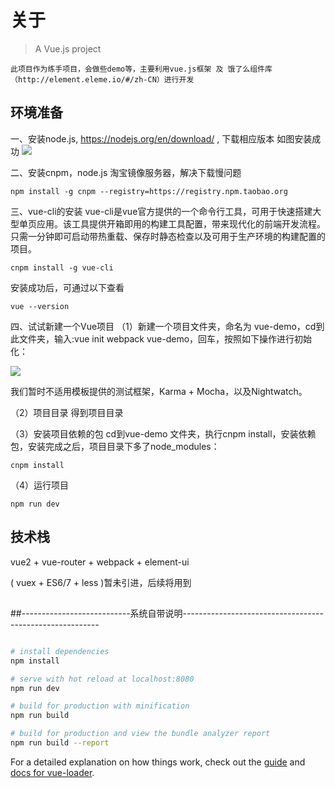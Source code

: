 # 关于
> A Vue.js project

    此项目作为练手项目，会做些demo等，主要利用vue.js框架 及 饿了么组件库 （http://element.eleme.io/#/zh-CN）进行开发


## 环境准备
一、安装node.js,  https://nodejs.org/en/download/ ,    下载相应版本
   如图安装成功
<img src="https://github.com/hhc1177/vue-element-demo/tree/master/other/node.png"/> 


二、安装cnpm，node.js 淘宝镜像服务器，解决下载慢问题
```
npm install -g cnpm --registry=https://registry.npm.taobao.org
```

三、vue-cli的安装
vue-cli是vue官方提供的一个命令行工具，可用于快速搭建大型单页应用。该工具提供开箱即用的构建工具配置，带来现代化的前端开发流程。只需一分钟即可启动带热重载、保存时静态检查以及可用于生产环境的构建配置的项目。
```
cnpm install -g vue-cli
```

安装成功后，可通过以下查看
```
vue --version
```

四、试试新建一个Vue项目
（1）新建一个项目文件夹，命名为 vue-demo，cd到此文件夹，输入:vue init webpack vue-demo，回车，按照如下操作进行初始化：

   <img src="https://github.com/hhc1177/vue-element-demo/tree/master/other/vue项目新建.png"/> 

我们暂时不适用模板提供的测试框架，Karma + Mocha，以及Nightwatch。

（2）项目目录
     得到项目目录

（3）安装项目依赖的包
    cd到vue-demo 文件夹，执行cnpm install，安装依赖包，安装完成之后，项目目录下多了node_modules：
```
cnpm install
```

（4）运行项目
```
npm run dev
```

## 技术栈

vue2 +  vue-router + webpack + element-ui  

( vuex + ES6/7 + less )暂未引进，后续将用到




##

##---------------------------系统自带说明---------------------------------------------------------
``` bash 

# install dependencies
npm install

# serve with hot reload at localhost:8080
npm run dev

# build for production with minification
npm run build

# build for production and view the bundle analyzer report
npm run build --report
```

For a detailed explanation on how things work, check out the [guide](http://vuejs-templates.github.io/webpack/) and [docs for vue-loader](http://vuejs.github.io/vue-loader).
